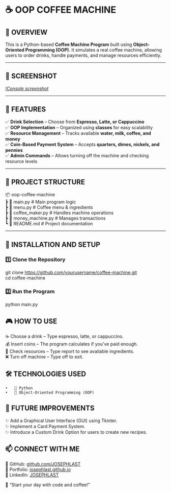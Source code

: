 # ☕ OOP COFFEE MACHINE 

## **📌 OVERVIEW**  
This is a Python-based **Coffee Machine Program** built using **Object-Oriented Programming (OOP)**. It simulates a real coffee machine, allowing users to order drinks, handle payments, and manage resources efficiently.  

---

## **📸 SCREENSHOT**  
*[!Console screenshot](coffee-machine-screenshot.png)*  

---

## **🚀 FEATURES**  
✅ **Drink Selection** – Choose from **Espresso, Latte, or Cappuccino**    
✅ **OOP Implementation** – Organized using **classes** for easy scalability    
✅ **Resource Management** – Tracks available **water, milk, coffee, and money**  
✅ **Coin-Based Payment System** – Accepts **quarters, dimes, nickels, and pennies**  
✅ **Admin Commands** – Allows turning off the machine and checking resource levels  

---

## **📂 PROJECT STRUCTURE**  

📦 oop-coffee-machine    
┣ 📜 main.py             # Main program logic   
┣ 📜 menu.py             # Coffee menu & ingredients   
┣ 📜 coffee_maker.py     # Handles machine operations   
┣ 📜 money_machine.py     # Manages transactions   
┗ 📜 README.md           # Project documentation   

---

## **🚀 INSTALLATION AND SETUP**  

### **1️⃣ Clone the Repository**  
git clone https://github.com/yourusername/coffee-machine.git   
cd coffee-machine   

### **2️⃣ Run the Program**
python main.py

## **🎮 HOW TO USE**
☕ Choose a drink – Type espresso, latte, or cappuccino.  
💰 Insert coins – The program calculates if you’ve paid enough.  
🔧 Check resources – Type report to see available ingredients.  
❌ Turn off machine – Type off to exit.  

## **🛠️ TECHNOLOGIES USED**
	•	🐍 Python   
	•	🔄 Object-Oriented Programming (OOP)  

## **🚀 FUTURE IMPROVEMENTS**
✨ Add a Graphical User Interface (GUI) using Tkinter.  
✨ Implement a Card Payment System.  
✨ Introduce a Custom Drink Option for users to create new recipes.  

## **📫 CONNECT WITH ME**
🔗 GitHub: [github.com/JOSEPHLAST]()    
🔗 Portfolio: [josephlast.github.io]()   
🔗 LinkedIn: [JOSEPHLAST]()   

🚀 “Start your day with code and coffee!”
